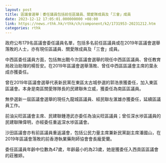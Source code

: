 ```yaml
---
layout: post
title: 區議會選舉｜委任議員包括前任區議員、關愛隊成員及「三會」成員
date: 2023-12-12 17:05:01.000000000 +08:00
link: https://news.rthk.hk/rthk/ch/component/k2/1731953-20231212.htm
categories: rthk
---
```


政府公布179名區議會委任議員名單，包括多名前任區議員或在2019年區議會選舉落敗的人士，亦有現任區議員、關愛隊成員及「三會」成員。

中西區委任議員方面，包括無出戰今次區議會選舉的現任中西區區議員、曾任教育局政治助理的楊哲安。在2019年區議會選舉落敗、曾任中西區區議會主席的葉永成亦獲委任。

曾在2019年區議會選舉代表新民黨在東區太古城參選的郭浩景獲委任，加入東區區議會。本身是南區關愛隊隊長的民建聯朱立威，獲委任為南區區議員。

無參選新一屆區議會選舉的現任九龍城區議員、經民聯左滙雄亦獲委任，延續區議員工作。

前油尖旺區議會主席、民建聯鍾港武亦委任為油尖旺區議員；曾任深水埗區議員的民建聯陳偉明，亦經委任重返深水埗區議會。

沙田區議會亦有前區議員重返議會，包括公民力量主席兼新民黨副主席潘國山，在2019年區議會落敗的前香港執業藥劑師協會會長龐愛蘭。

委任區議員年齡中位數為47歲，年齡最小的為23歲，她是獲委任入西貢區區議會的莊雅婷。
